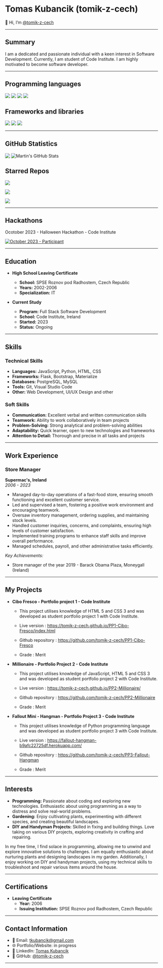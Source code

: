 # Tomas Kubancik (tomik-z-cech)

👋 Hi, I’m [@tomik-z-cech](https://github.com/tomik-z-cech) 

---

## Summary

I am a dedicated and passionate individual with a keen interest in Software Development. Currently, I am student of Code Institute. I am highly motivated to become software developer.

---
## Programming languages

![](https://img.shields.io/badge/Code-HTML5-informational?style=flat&logo=<HTML>&logoColor=white&color=f06529
)
![](https://img.shields.io/badge/Code-CSS-informational?style=flat&logo=<HTML>&logoColor=white&color=264de4
)
![](https://img.shields.io/badge/Code-Javascript-informational?style=flat&logo=<HTML>&logoColor=white&color=f0db4f
) 
![](https://img.shields.io/badge/Code-Python-informational?style=flat&logo=<HTML>&logoColor=white&color=4B8BBE
) 

## Frameworks and libraries
  
![](https://img.shields.io/badge/Library-Bootstrap-informational?style=flat&logo=<HTML>&logoColor=white&color=264de4
)
![](https://img.shields.io/badge/Library-JQuery-informational?style=flat&logo=<HTML>&logoColor=white&color=B24926
)
![](https://img.shields.io/badge/Framework-Flask-informational?style=flat&logo=<HTML>&logoColor=white&color=3cbd0d
) 

---

## GitHub Statistics

<img align="center" src="https://github-readme-stats.vercel.app/api/top-langs/?username=tomik-z-cech&hide=java,html,tex&title_color=ffffff&text_color=c9cacc&icon_color=2bbc8a&bg_color=1d1f21&langs_count=3" />

<img align="center" src="https://github-readme-stats.vercel.app/api?username=tomik-z-cech&show_icons=true&line_height=27&count_private=true&title_color=ffffff&text_color=c9cacc&icon_color=2bbc8a&bg_color=1d1f21" alt="Martin's GitHub Stats" />

## Starred Repos
[<img align="center" src="https://github-readme-stats.vercel.app/api/pin/?username=tomik-z-cech&repo=PP1-Cibo-Fresco&title_color=ffffff&text_color=c9cacc&icon_color=2bbc8a&bg_color=1d1f21" />](https://github.com/tomik-z-cech/PP1-Cibo-Fresco)

[<img align="center" src="https://github-readme-stats.vercel.app/api/pin/?username=tomik-z-cech&repo=PP2-Millionaire&title_color=ffffff&text_color=c9cacc&icon_color=2bbc8a&bg_color=1d1f21" />](https://github.com/tomik-z-cech/PP2-Millionaire)
  
[<img align="center" src="https://github-readme-stats.vercel.app/api/pin/?username=tomik-z-cech&repo=PP3-Fallout-Hangman&title_color=ffffff&text_color=c9cacc&icon_color=2bbc8a&bg_color=1d1f21" />](https://github.com/tomik-z-cech/PP3-Fallout-Hangman)


---

## Hackathons

Ocotober 2023 - Halloween Hackathon - Code Institute

[![October 2023 - Participant](https://tomik-z-cech.github.io/tomik-z-cech/hackathon2023.png)](https://eu.badgr.com/public/assertions/eKv7AAAhS_KtS7MQze1tWw?identity__email=tkubancik@gmail.com)

---

## Education

- **High School Leaving Certificate**
  - **School:** SPSE Roznov pod Radhostem, Czech Republic
  - **Years:** 2002-2006
  - **Specialization:** IT

- **Current Study**
  - **Program:** Full Stack Software Development
  - **School:** Code Institute, Ireland
  - **Started:** 2023
  - **Status:** Ongoing

---

## Skills

### Technical Skills
- **Languages:** JavaScript, Python, HTML, CSS
- **Frameworks:** Flask, Bootstrap, Materialize
- **Databases:** PostgreSQL, MySQL
- **Tools:** Git, Visual Studio Code
- **Other:** Web Development, UI/UX Design and other

### Soft Skills
- **Communication:** Excellent verbal and written communication skills
- **Teamwork:** Ability to work collaboratively in team projects
- **Problem-Solving:** Strong analytical and problem-solving abilities
- **Adaptability:** Quick learner, open to new technologies and frameworks
- **Attention to Detail:** Thorough and precise in all tasks and projects

---

## Work Experience

### Store Manager
**Supermac's, Ireland**  
*2006 - 2023*

- Managed day-to-day operations of a fast-food store, ensuring smooth functioning and excellent customer service.
- Led and supervised a team, fostering a positive work environment and encouraging teamwork.
- Oversaw inventory management, ordering supplies, and maintaining stock levels.
- Handled customer inquiries, concerns, and complaints, ensuring high levels of customer satisfaction.
- Implemented training programs to enhance staff skills and improve overall performance.
- Managed schedules, payroll, and other administrative tasks efficiently.

*Key Achievements:*
- Store manager of the year 2019 - Barack Obama Plaza, Moneygall (Ireland)

---

## My Projects

- **Cibo Fresco - Portfolio project 1 - Code Institute**
  - This project utilises knowledge of HTML 5 and CSS 3 and was developed as student portfolio project 1 with Code Institute.

  - Live version : https://tomik-z-cech.github.io/PP1-Cibo-Fresco/index.html
  - Github repository : https://github.com/tomik-z-cech/PP1-Cibo-Fresco
 
  - Grade : Merit


- **Millionaire - Portfolio Project 2 - Code Institute**
  - This project utilises knowledge of JavaScript, HTML 5 and CSS 3 and was developed as student portfolio project 2 with Code Institute.
    
  - Live version : https://tomik-z-cech.github.io/PP2-Millionaire/
  - Github repository : https://github.com/tomik-z-cech/PP2-Millionaire
 
  - Grade : Merit

 
- **Fallout Mini - Hangman - Portfolio Project 3 - Code Institute**
  - This project utilises knowledge of Python programming language and was developed as student portfolio project 3 with Code Institute.

  - Live version : https://fallout-hangman-b9afc22725df.herokuapp.com/
  - Github repository : https://github.com/tomik-z-cech/PP3-Fallout-Hangman
 
  - Grade : Merit


---

## Interests

- **Programming:** Passionate about coding and exploring new technologies. Enthusiastic about using programming as a way to distress and solve real-world problems.
- **Gardening:** Enjoy cultivating plants, experimenting with different species, and creating beautiful landscapes. 
- **DIY and Handyman Projects:** Skilled in fixing and building things. Love taking on various DIY projects, exploring creativity in crafting and repairing.

In my free time, I find solace in programming, allowing me to unwind and explore innovative solutions to challenges. I am equally enthusiastic about nurturing plants and designing landscapes in my garden. Additionally, I enjoy working on DIY and handyman projects, using my technical skills to troubleshoot and repair various items around the house.

---

## Certifications

- **Leaving Certificate**
  - **Year:** 2006
  - **Issuing Institution:** SPSE Roznov pod Radhostem, Czech Republic

---

## Contact Information

- 📧 Email: [tkubancik@gmail.com](mailto:tkubancik@gmail.com)
- 🌐 Portfolio/Website: in progress
- 📱 LinkedIn: [Tomas Kubancik](https://linkedin.com/in/tomas-kubancik-8b94928b)
- 💼 GitHub: [@tomik-z-cech](https://github.com/tomik-z-cech)

---

